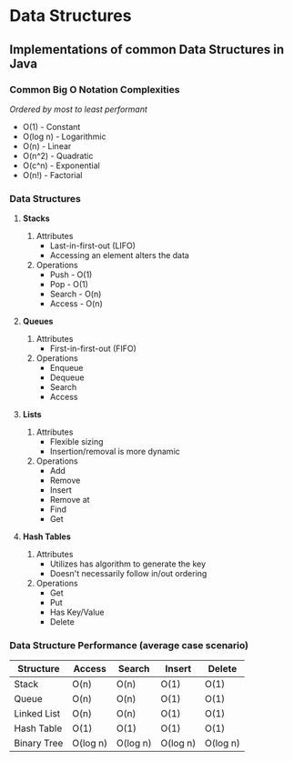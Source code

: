 # Data Structures

## Implementations of common Data Structures in Java

###  Common Big O Notation Complexities
   _Ordered by most to least performant_
   * O(1) - Constant
   * O(log n) - Logarithmic
   * O(n) - Linear
   * O(n^2) - Quadratic
   * O(c^n) - Exponential
   * O(n!) - Factorial

### Data Structures

1. **Stacks**
    1. Attributes
       * Last-in-first-out (LIFO)
       * Accessing an element alters the data
    2. Operations
       * Push - O(1)
       * Pop - O(1)
       * Search - O(n)
       * Access - O(n)
       
2.  **Queues**
    1. Attributes
       * First-in-first-out (FIFO)
    2. Operations
       * Enqueue
       * Dequeue
       * Search
       * Access

3.  **Lists**
    1. Attributes
       * Flexible sizing
       * Insertion/removal is more dynamic
    2. Operations
       * Add
       * Remove
       * Insert
       * Remove at
       * Find
       * Get
       
4.  **Hash Tables**
    1. Attributes
       * Utilizes has algorithm to generate the key
       * Doesn't necessarily follow in/out ordering
    2. Operations
       * Get
       * Put
       * Has Key/Value
       * Delete
       
### Data Structure Performance (average case scenario)
| Structure   | Access | Search | Insert | Delete |
| ------------| ------ | ------ | ------ | ------ |
|  Stack      | O(n)   | O(n)   | O(1)   | O(1)   |
|  Queue      | O(n)   | O(n)   | O(1)   | O(1)   |
|  Linked List| O(n)   | O(n)   | O(1)   | O(1)   |
|  Hash Table | O(1)   | O(1)   | O(1)   | O(1)   |
|  Binary Tree| O(log n)   | O(log n)   | O(log n)   | O(log n)   |
